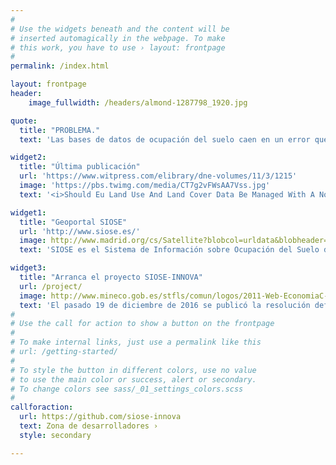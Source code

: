 ```yaml
---
#
# Use the widgets beneath and the content will be
# inserted automagically in the webpage. To make
# this work, you have to use › layout: frontpage
#
permalink: /index.html

layout: frontpage
header:
    image_fullwidth: /headers/almond-1287798_1920.jpg

quote:
  title: "PROBLEMA."
  text: 'Las bases de datos de ocupación del suelo caen en un error que es frecuente entre los cartógrafos que comienzan a utilizar Sistemas de Información Geográfica: utilizan la base de datos para describir un mapa, no para describir la realidad (Villa et al., 2008).'

widget2:
  title: "Última publicación"
  url: 'https://www.witpress.com/elibrary/dne-volumes/11/3/1215'
  image: 'https://pbs.twimg.com/media/CT7g2vFWsAA7Vss.jpg'
  text: '<i>Should Eu Land Use And Land Cover Data Be Managed With A Nosql Document Store?</i>. Este artículo evalua la premisa inicial del proyecto SIOSE-INNOVA de que hay nuevas tecnologías que podrían facilitar un mejor uso de la base de datos SIOSE.'

widget1:
  title: "Geoportal SIOSE"
  url: 'http://www.siose.es/'
  image: http://www.madrid.org/cs/Satellite?blobcol=urldata&blobheader=image%2Fgif&blobheadername1=Content-Disposition&blobheadervalue1=filename%3Dsiose.gif&blobkey=id&blobtable=MungoBlobs&blobwhere=1352868718422&ssbinary=true
  text: 'SIOSE es el Sistema de Información sobre Ocupación del Suelo de España, integrado dentro del Plan Nacional de Observación del Territorio (PNOT) cuyo objetivo es generar una base de datos de Ocupación del Suelo para toda España...'

widget3:
  title: "Arranca el proyecto SIOSE-INNOVA"
  url: /project/
  image: http://www.mineco.gob.es/stfls/comun/logos/2011-Web-EconomiaC-63px.jpg
  text: 'El pasado 19 de diciembre de 2016 se publicó la resolución definitiva de la convocatoria Retos Investigación: Proyectos I+D+I 2016. El proyecto SIOSE-INNOVA aprovechará esta convocatoria para avanzar hacia una nueva generación de bases de datos de ocupación del suelo.'
#
# Use the call for action to show a button on the frontpage
#
# To make internal links, just use a permalink like this
# url: /getting-started/
#
# To style the button in different colors, use no value
# to use the main color or success, alert or secondary.
# To change colors see sass/_01_settings_colors.scss
#
callforaction:
  url: https://github.com/siose-innova
  text: Zona de desarrolladores ›
  style: secondary

---
```



